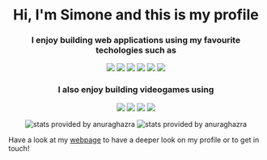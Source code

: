 <h1 align="center" >Hi, I'm Simone and this is my profile</h1>
<h3 align="center" >I enjoy building web applications using my favourite techologies such as </h3>

<p align="center" >
  <img src="https://img.shields.io/badge/Java-ED8B00?style=for-the-badge&logo=java&logoColor=white" />
  <img src="https://img.shields.io/badge/React-20232A?style=for-the-badge&logo=react&logoColor=61DAFB" />
  <img src="https://img.shields.io/badge/Spring-6DB33F?style=for-the-badge&logo=spring&logoColor=white" />
  <img src="https://img.shields.io/badge/MongoDB-4EA94B?style=for-the-badge&logo=mongodb&logoColor=white" />
  <img src="https://img.shields.io/badge/Docker-2CA5E0?style=for-the-badge&logo=docker&logoColor=white" />
  <img src="https://img.shields.io/badge/Visual_Studio_Code-0078D4?style=for-the-badge&logo=visual%20studio%20code&logoColor=white" />
</p>

<h3 align="center" >I also enjoy building videogames using </h3>

<p align="center" >
  <img src="https://img.shields.io/badge/-Unreal%20Engine-313131?style=for-the-badge&logo=unreal-engine&logoColor=white" />
  <img src="https://img.shields.io/badge/blender-%23F5792A.svg?style=for-the-badge&logo=blender&logoColor=white" />
  <img src="https://img.shields.io/badge/Adobe%20Illustrator-FF9A00?style=for-the-badge&logo=adobe%20illustrator&logoColor=white" />
  <img src="https://img.shields.io/badge/Adobe%20Photoshop-31A8FF?style=for-the-badge&logo=Adobe%20Photoshop&logoColor=black" />
</p>

<p align="center" >
  <img src="https://github-readme-streak-stats.herokuapp.com/?user=simone-lungarella&theme=dark" title="stats provided by anuraghazra" />
  <img src="https://github-readme-stats.vercel.app/api?username=simone-lungarella&theme=dark&count_private=true&show_icons=true" title="stats provided by anuraghazra"  />
  <!--- <img src="https://github-readme-stats.vercel.app/api/top-langs/?username=simone-lungarella&layout=compact&theme=dark" title="stats provided by anuraghazra" /> -->
</p>

Have a look at my <a href="https://simone-lungarella.github.io/">webpage</a> to have a deeper look on my profile or to get in touch!
